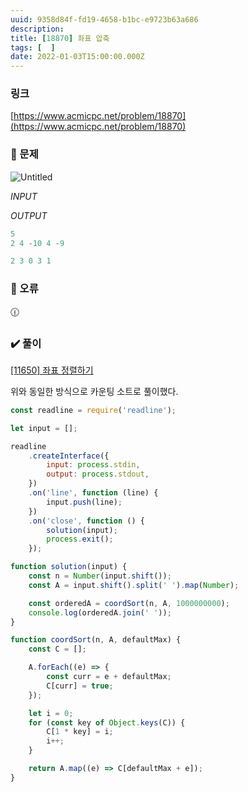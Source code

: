 ```yaml
---
uuid: 9358d84f-fd19-4658-b1bc-e9723b63a686
description: 
title: [18870] 좌표 압축
tags: [  ]
date: 2022-01-03T15:00:00.000Z
---
```








### 링크

[https://www.acmicpc.net/problem/18870](https://www.acmicpc.net/problem/18870)

### 📝 문제

![Untitled](https://vault-r2.dorage.io/9358d84f-fd19-4658-b1bc-e9723b63a686/untitled.png)

*INPUT*

*OUTPUT*

```jsx
5
2 4 -10 4 -9
```

```jsx
2 3 0 3 1
```

### 🚨 오류

<aside>
🕧

</aside>

### ✔️ 풀이

[[11650] 좌표 정렬하기](%5B11650%5D%20%E1%84%8C%E1%85%AA%E1%84%91%E1%85%AD%20%E1%84%8C%E1%85%A5%E1%86%BC%E1%84%85%E1%85%A7%E1%86%AF%E1%84%92%E1%85%A1%E1%84%80%E1%85%B5%20949274064a5e4741a68c08d97c9987d1.md)

위와 동일한 방식으로 카운팅 소트로 풀이했다.

```jsx
const readline = require('readline');

let input = [];

readline
    .createInterface({
        input: process.stdin,
        output: process.stdout,
    })
    .on('line', function (line) {
        input.push(line);
    })
    .on('close', function () {
        solution(input);
        process.exit();
    });

function solution(input) {
    const n = Number(input.shift());
    const A = input.shift().split(' ').map(Number);

    const orderedA = coordSort(n, A, 1000000000);
    console.log(orderedA.join(' '));
}

function coordSort(n, A, defaultMax) {
    const C = [];

    A.forEach((e) => {
        const curr = e + defaultMax;
        C[curr] = true;
    });

    let i = 0;
    for (const key of Object.keys(C)) {
        C[1 * key] = i;
        i++;
    }

    return A.map((e) => C[defaultMax + e]);
}
```